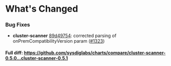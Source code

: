 # What's Changed

### Bug Fixes
- **cluster-scanner** [89d49754](https://github.com/sysdiglabs/charts/commit/89d49754c08f2597157fbe53a0be9faf708a0de3): corrected parsing of onPremCompatibilityVersion param ([#1323](https://github.com/sysdiglabs/charts/issues/1323))
#### Full diff: https://github.com/sysdiglabs/charts/compare/cluster-scanner-0.5.0...cluster-scanner-0.5.1
